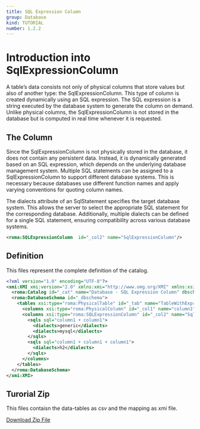 ```yaml
---
title: SQL Expression Column
group: Database
kind: TUTORIAL
number: 1.2.2
---
```

# Introduction into SqlExpressionColumn

A table’s data consists not only of physical columns that store values but also of another type: the SqlExpressionColumn. This type of column is created dynamically using an SQL expression. The SQL expression is a string executed by the database system to generate the column on demand. Unlike physical columns, the SqlExpressionColumn is not stored in the database but is computed in real time whenever it is requested.


## The Column

Since the SqlExpressionColumn is not physically stored in the database, it does not contain any persistent data. Instead, it is dynamically generated based on an SQL expression, which depends on the underlying database management system. Multiple SQL statements can be assigned to a SqlExpressionColumn to support different database systems. This is necessary because databases use different function names and apply varying conventions for quoting column names.

The dialects attribute of an SqlStatement specifies the target database system. This allows the server to select the appropriate SQL statement for the corresponding database. Additionally, multiple dialects can be defined for a single SQL statement, ensuring compatibility across various database systems.


```xml
<roma:SQLExpressionColumn  id="_col2" name="SqlExpressionColumn"/>

```


## Definition

This files represent the complete definition of the catalog.

```xml
<?xml version="1.0" encoding="UTF-8"?>
<xmi:XMI xmi:version="2.0" xmlns:xmi="http://www.omg.org/XMI" xmlns:xsi="http://www.w3.org/2001/XMLSchema-instance" xmlns:roma="https://www.daanse.org/spec/org.eclipse.daanse.rolap.mapping">
  <roma:Catalog id="_cat" name="Database - SQL Expression Column" dbschemas="_dbschema"/>
  <roma:DatabaseSchema id="_dbschema">
    <tables xsi:type="roma:PhysicalTable" id="_tab" name="TableWithExpressionColumn">
      <columns xsi:type="roma:PhysicalColumn" id="_col1" name="column1"/>
      <columns xsi:type="roma:SQLExpressionColumn" id="_col2" name="SqlExpressionColumn">
        <sqls sql="column1 + column1">
          <dialects>generic</dialects>
          <dialects>mysql</dialects>
        </sqls>
        <sqls sql="column1 + column1 + column1">
          <dialects>h2</dialects>
        </sqls>
      </columns>
    </tables>
  </roma:DatabaseSchema>
</xmi:XMI>

```



## Turorial Zip
This files contaisn the data-tables as csv and the mapping as xmi file.

<a href="./zip/tutorial.database.expressioncolumn.zip" download>Download Zip File</a>
